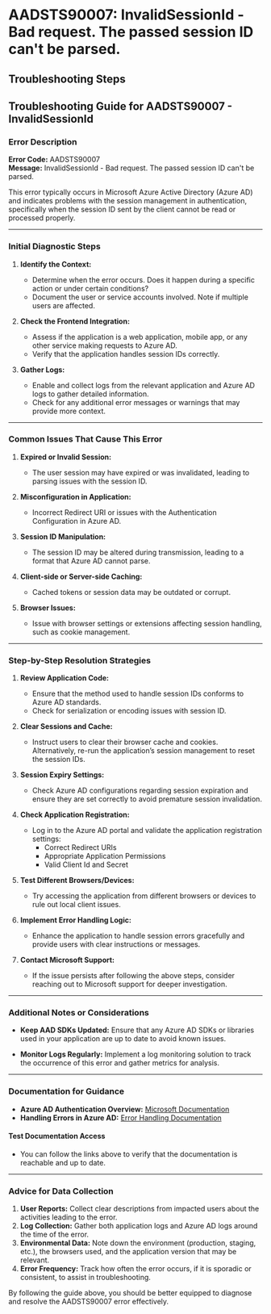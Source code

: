 # AADSTS90007: InvalidSessionId - Bad request. The passed session ID can't be parsed.


## Troubleshooting Steps
## Troubleshooting Guide for AADSTS90007 - InvalidSessionId

### Error Description
**Error Code:** AADSTS90007  
**Message:** InvalidSessionId - Bad request. The passed session ID can't be parsed.

This error typically occurs in Microsoft Azure Active Directory (Azure AD) and indicates problems with the session management in authentication, specifically when the session ID sent by the client cannot be read or processed properly.

---

### Initial Diagnostic Steps

1. **Identify the Context:**
   - Determine when the error occurs. Does it happen during a specific action or under certain conditions?
   - Document the user or service accounts involved. Note if multiple users are affected.

2. **Check the Frontend Integration:**
   - Assess if the application is a web application, mobile app, or any other service making requests to Azure AD.
   - Verify that the application handles session IDs correctly.

3. **Gather Logs:**
   - Enable and collect logs from the relevant application and Azure AD logs to gather detailed information.
   - Check for any additional error messages or warnings that may provide more context.

---

### Common Issues That Cause This Error

1. **Expired or Invalid Session:**
   - The user session may have expired or was invalidated, leading to parsing issues with the session ID.

2. **Misconfiguration in Application:**
   - Incorrect Redirect URI or issues with the Authentication Configuration in Azure AD.

3. **Session ID Manipulation:**
   - The session ID may be altered during transmission, leading to a format that Azure AD cannot parse.

4. **Client-side or Server-side Caching:**
   - Cached tokens or session data may be outdated or corrupt.

5. **Browser Issues:**
   - Issue with browser settings or extensions affecting session handling, such as cookie management.

---

### Step-by-Step Resolution Strategies

1. **Review Application Code:**
   - Ensure that the method used to handle session IDs conforms to Azure AD standards.
   - Check for serialization or encoding issues with session ID.

2. **Clear Sessions and Cache:**
   - Instruct users to clear their browser cache and cookies. Alternatively, re-run the application’s session management to reset the session IDs.

3. **Session Expiry Settings:**
   - Check Azure AD configurations regarding session expiration and ensure they are set correctly to avoid premature session invalidation.

4. **Check Application Registration:**
   - Log in to the Azure AD portal and validate the application registration settings:
     - Correct Redirect URIs
     - Appropriate Application Permissions
     - Valid Client Id and Secret

5. **Test Different Browsers/Devices:**
   - Try accessing the application from different browsers or devices to rule out local client issues.

6. **Implement Error Handling Logic:**
   - Enhance the application to handle session errors gracefully and provide users with clear instructions or messages.

7. **Contact Microsoft Support:**
   - If the issue persists after following the above steps, consider reaching out to Microsoft support for deeper investigation.

---

### Additional Notes or Considerations

- **Keep AAD SDKs Updated:** Ensure that any Azure AD SDKs or libraries used in your application are up to date to avoid known issues.

- **Monitor Logs Regularly:** Implement a log monitoring solution to track the occurrence of this error and gather metrics for analysis.

---

### Documentation for Guidance

- **Azure AD Authentication Overview:** [Microsoft Documentation](https://docs.microsoft.com/en-us/azure/active-directory/develop/authentication-scenarios)
- **Handling Errors in Azure AD:** [Error Handling Documentation](https://docs.microsoft.com/en-us/azure/active-directory/develop/scenario-desktop-azure-active-directory-authentication#handle-authorization-errors)

#### Test Documentation Access
- You can follow the links above to verify that the documentation is reachable and up to date.

---

### Advice for Data Collection

1. **User Reports:** Collect clear descriptions from impacted users about the activities leading to the error.
2. **Log Collection:** Gather both application logs and Azure AD logs around the time of the error.
3. **Environmental Data:** Note down the environment (production, staging, etc.), the browsers used, and the application version that may be relevant.
4. **Error Frequency:** Track how often the error occurs, if it is sporadic or consistent, to assist in troubleshooting.

By following the guide above, you should be better equipped to diagnose and resolve the AADSTS90007 error effectively.